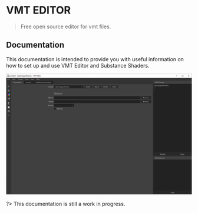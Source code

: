 # VMT EDITOR

> Free open source editor for vmt files.

## Documentation

This documentation is intended to provide you with useful information on how to set up and use VMT Editor and Substance Shaders.

![](images/vmt-01.png)

?> This documentation is still a work in progress.

